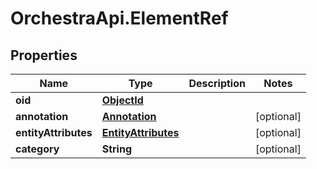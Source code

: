 # OrchestraApi.ElementRef

## Properties
Name | Type | Description | Notes
------------ | ------------- | ------------- | -------------
**oid** | [**ObjectId**](ObjectId.md) |  | 
**annotation** | [**Annotation**](Annotation.md) |  | [optional] 
**entityAttributes** | [**EntityAttributes**](EntityAttributes.md) |  | [optional] 
**category** | **String** |  | [optional] 


